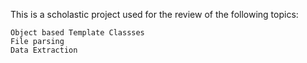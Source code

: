 This is a scholastic project used for the review of the following topics:

    Object based Template Classses
    File parsing
    Data Extraction
